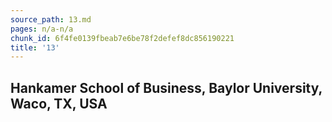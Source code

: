 ```yaml
---
source_path: 13.md
pages: n/a-n/a
chunk_id: 6f4fe0139fbeab7e6be78f2defef8dc856190221
title: '13'
---
```

## Hankamer School of Business, Baylor University, Waco, TX, USA
